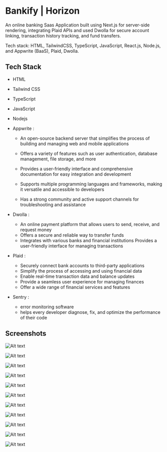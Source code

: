 
# Bankify | Horizon

An online banking Saas Application built using Next.js for server-side rendering, integrating Plaid APIs and used Dwolla for secure account linking, transaction history tracking, and fund transfers. 

Tech stack: HTML, TailwindCSS, TypeScript, JavaScript, React.js,
Node.js, and Appwrite (BaaS), Plaid, Dwolla.


## Tech Stack 

- HTML
- Tailwind CSS
- TypeScript
- JavaScript
- Nodejs
- Appwrite : 
    - An open-source backend server that simplifies the process of building and managing web and mobile applications

    - Offers a variety of features such as user authentication, database management, file storage, and more
    -  Provides a user-friendly interface and comprehensive documentation for easy integration and development
    - Supports multiple programming languages and frameworks, making it versatile and accessible to developers
    - Has a strong community and active support channels for troubleshooting and assistance

- Dwolla : 
    - An online payment platform that allows users to send, receive, and request money
    - Offers a secure and reliable way to transfer funds
    - Integrates with various banks and financial institutions
       Provides a user-friendly interface for managing transactions
- Plaid :
    - Securely connect bank accounts to third-party applications
    - Simplify the process of accessing and using financial data
    - Enable real-time transaction data and balance updates
    - Provide a seamless user experience for managing finances
    - Offer a wide range of financial services and features

- Sentry : 
    - error monitoring software
    - helps every developer diagnose, fix, and optimize the performance of their code

## Screenshots


![Alt text](images/1.png)

![Alt text](images/2.png)

![Alt text](images/3.png)

![Alt text](images/4.png)

![Alt text](images/5.png)

![Alt text](images/6.png)

![Alt text](images/7.png)

![Alt text](images/8.png)

![Alt text](images/9.png)

![Alt text](images/10.png)

![Alt text](images/11.png)








